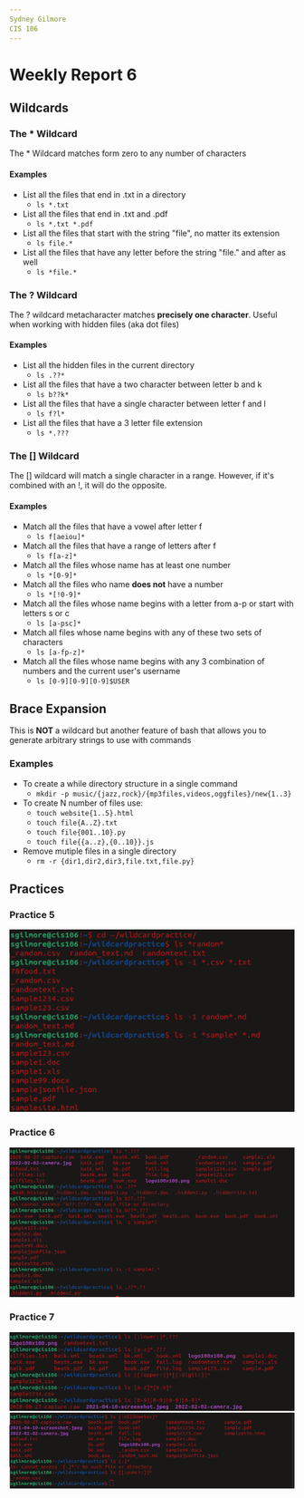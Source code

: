 ```yaml
---
Sydney Gilmore
CIS 106
---
```


# Weekly Report 6

## Wildcards

### The * Wildcard
The * Wildcard matches form zero to any number of characters

#### Examples
- List all the files that end in .txt in a directory
  - `ls *.txt`
- List all the files that end in .txt and .pdf
  - `ls *.txt *.pdf`
- List all the files that start with the string "file", no matter its extension
  - `ls file.*`
- List all the files that have any letter before the string "file." and after as well
  - `ls *file.*`
  
### The ? Wildcard
The ? wildcard metacharacter matches **precisely one character**. Useful when working with hidden files (aka dot files)

#### Examples
- List all the hidden files in the current directory
  - `ls .??*`
- List all the files that have a two character between letter b and k
  - `ls b??k*`
- List all the files that have a single character between letter f and l
  - `ls f?l*`
- List all the files that have a 3 letter file extension
  - `ls *.???`

### The [] Wildcard
The [] wildcard will match a single character in a range. However, if it's combined with an !, it will do the opposite.

#### Examples
- Match all the files that have a vowel after letter f
  - `ls f[aeiou]*`
- Match all the files that have a range of letters after f
  - `ls f[a-z]*`
- Match all the files whose name has at least one number
  - `ls *[0-9]*`
- Match all the files who name **does not** have a number
  - `ls *[!0-9]*`
- Match all the files whose name begins with a letter from a-p or start with letters s or c
  - `ls [a-psc]*`
- Match all files whose name begins with any of these two sets of characters
  - `ls [a-fp-z]*`
- Match all the files whose name begins with any 3 combination of numbers and the current user's username
  - `ls [0-9][0-9][0-9]$USER`
  
## Brace Expansion
This is **NOT** a wildcard but another feature of bash that allows you to generate arbitrary strings to use with commands

### Examples
- To create a while directory structure in a single command
  - `mkdir -p music/{jazz,rock}/{mp3files,videos,oggfiles}/new{1..3}`
- To create N number of files use:
  - `touch website{1..5}.html`
  - `touch file{A..Z}.txt`
  - `touch file{001..10}.py`
  - `touch file{{a..z},{0..10}}.js`
- Remove mutiple files in a single directory
  - `rm -r {dir1,dir2,dir3,file.txt,file.py}`

## Practices

### Practice 5
![Q5](Practice_5.png)

### Practice 6
![Q6](Practice_6.png)

### Practice 7
![Q7](Practice_7(1).png)
![Q7](Practice_7(2).png.png)
